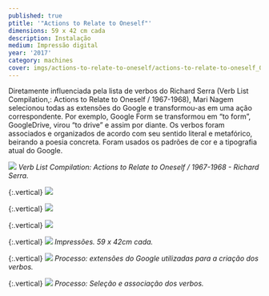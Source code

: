 ```yaml
---
published: true
ptitle: '"Actions to Relate to Oneself"'
dimensions: 59 x 42 cm cada
description: Instalação
medium: Impressão digital
year: '2017'
category: machines
cover: imgs/actions-to-relate-to-oneself/actions-to-relate-to-oneself_00.webp
---
```

Diretamente influenciada pela lista de verbos do Richard Serra (Verb List Compilation,: Actions to Relate to Oneself / 1967-1968), Mari Nagem selecionou todas as extensões do Google e transformou-as em uma ação correspondente. Por exemplo, Google Form se transformou em “to form”, GoogleDrive, virou “to drive” e assim por diante. Os verbos foram associados e organizados de acordo com seu sentido literal e metafórico, beirando a poesia concreta. Foram usados os padrões de cor e a tipografia atual do Google.

![]({{site.baseurl}}/imgs/actions-to-relate-to-oneself/serra_actions_moma.webp)
_Verb List Compilation: Actions to Relate to Oneself / 1967-1968 - Richard Serra._

{:.vertical}
![]({{site.baseurl}}/imgs/actions-to-relate-to-oneself/actions-to-relate-to-oneself_01-azul.webp)

{:.vertical}
![]({{site.baseurl}}/imgs/actions-to-relate-to-oneself/actions-to-relate-to-oneself_02-vermelho.webp)

{:.vertical}
![]({{site.baseurl}}/imgs/actions-to-relate-to-oneself/actions-to-relate-to-oneself_03-amarelo.webp)

{:.vertical}
![]({{site.baseurl}}/imgs/actions-to-relate-to-oneself/actions-to-relate-to-oneself_04-verde.webp)
_Impressões. 59 x 42cm cada._

{:.vertical}
![]({{site.baseurl}}/imgs/actions-to-relate-to-oneself/actions-to-relate-to-oneself_5948.webp)
_Processo: extensões do Google utilizadas para a criação dos verbos._

{:.vertical}
![]({{site.baseurl}}/imgs/actions-to-relate-to-oneself/actions-to-relate-to-oneself_5953.webp)
_Processo: Seleção e associação dos verbos._
